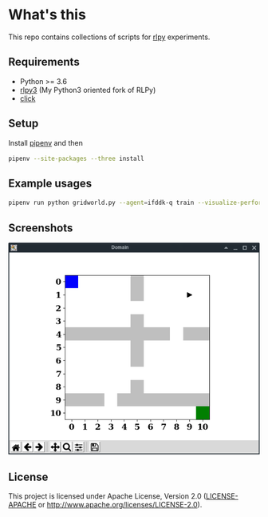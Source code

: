 # What's this
This repo contains collections of scripts for [rlpy](https://github.com/rlpy/rlpy)
experiments.

## Requirements
- Python >= 3.6
- [rlpy3](https://github.com/kngwyu/rlpy) (My Python3 oriented fork of RLPy)
- [click](https://click.palletsprojects.com/en/7.x/)

## Setup
Install [pipenv](https://pipenv.readthedocs.io/en/latest/) and then
```bash
pipenv --site-packages --three install
```

## Example usages

```bash
pipenv run python gridworld.py --agent=ifddk-q train --visualize-performance=1
```

## Screenshots
![Gridworld](./pictures/gridworld11x11-rooms.png)

## License
This project is licensed under Apache License, Version 2.0
([LICENSE-APACHE](LICENSE) or http://www.apache.org/licenses/LICENSE-2.0).
